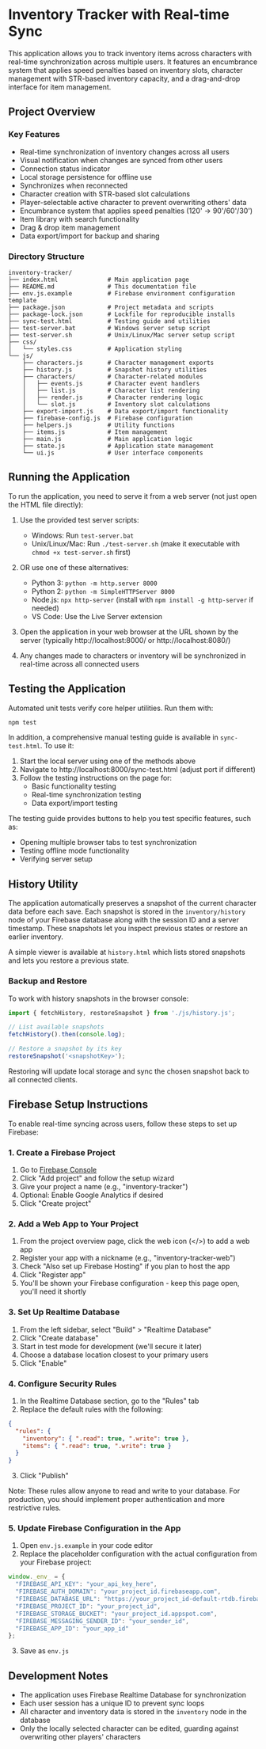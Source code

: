 # Inventory Tracker with Real-time Sync

This application allows you to track inventory items across characters with real-time synchronization across multiple users. It features an encumbrance system that applies speed penalties based on inventory slots, character management with STR-based inventory capacity, and a drag-and-drop interface for item management.

## Project Overview

### Key Features
- Real-time synchronization of inventory changes across all users
- Visual notification when changes are synced from other users
- Connection status indicator
- Local storage persistence for offline use
- Synchronizes when reconnected
- Character creation with STR-based slot calculations
- Player-selectable active character to prevent overwriting others' data
- Encumbrance system that applies speed penalties (120' → 90'/60'/30')
- Item library with search functionality
- Drag & drop item management
- Data export/import for backup and sharing

### Directory Structure
```
inventory-tracker/
├── index.html              # Main application page
├── README.md               # This documentation file
├── env.js.example          # Firebase environment configuration template
├── package.json            # Project metadata and scripts
├── package-lock.json       # Lockfile for reproducible installs
├── sync-test.html          # Testing guide and utilities
├── test-server.bat         # Windows server setup script
├── test-server.sh          # Unix/Linux/Mac server setup script
├── css/
│   └── styles.css          # Application styling
└── js/
    ├── characters.js       # Character management exports
    ├── history.js          # Snapshot history utilities
    ├── characters/         # Character-related modules
    │   ├── events.js       # Character event handlers
    │   ├── list.js         # Character list rendering
    │   ├── render.js       # Character rendering logic
    │   └── slot.js         # Inventory slot calculations
    ├── export-import.js    # Data export/import functionality
    ├── firebase-config.js  # Firebase configuration
    ├── helpers.js          # Utility functions
    ├── items.js            # Item management
    ├── main.js             # Main application logic
    ├── state.js            # Application state management
    └── ui.js               # User interface components
```

## Running the Application

To run the application, you need to serve it from a web server (not just open the HTML file directly):

1. Use the provided test server scripts:
   - Windows: Run `test-server.bat`
   - Unix/Linux/Mac: Run `./test-server.sh` (make it executable with `chmod +x test-server.sh` first)
   
2. OR use one of these alternatives:
   - Python 3: `python -m http.server 8000`
   - Python 2: `python -m SimpleHTTPServer 8000`
   - Node.js: `npx http-server` (install with `npm install -g http-server` if needed)
   - VS Code: Use the Live Server extension

3. Open the application in your web browser at the URL shown by the server (typically http://localhost:8000/ or http://localhost:8080/)

4. Any changes made to characters or inventory will be synchronized in real-time across all connected users

## Testing the Application

Automated unit tests verify core helper utilities. Run them with:

```bash
npm test
```

In addition, a comprehensive manual testing guide is available in `sync-test.html`. To use it:

1. Start the local server using one of the methods above
2. Navigate to http://localhost:8000/sync-test.html (adjust port if different)
3. Follow the testing instructions on the page for:
   - Basic functionality testing
   - Real-time synchronization testing
   - Data export/import testing

The testing guide provides buttons to help you test specific features, such as:
- Opening multiple browser tabs to test synchronization
- Testing offline mode functionality
- Verifying server setup

## History Utility

The application automatically preserves a snapshot of the current character data before each save. Each snapshot is stored in the `inventory/history` node of your Firebase database along with the session ID and a server timestamp. These snapshots let you inspect previous states or restore an earlier inventory.

A simple viewer is available at `history.html` which lists stored snapshots and lets you restore a previous state.

### Backup and Restore

To work with history snapshots in the browser console:

```javascript
import { fetchHistory, restoreSnapshot } from './js/history.js';

// List available snapshots
fetchHistory().then(console.log);

// Restore a snapshot by its key
restoreSnapshot('<snapshotKey>');
```

Restoring will update local storage and sync the chosen snapshot back to all connected clients.

## Firebase Setup Instructions

To enable real-time syncing across users, follow these steps to set up Firebase:

### 1. Create a Firebase Project

1. Go to [Firebase Console](https://console.firebase.google.com/)
2. Click "Add project" and follow the setup wizard
3. Give your project a name (e.g., "inventory-tracker")
4. Optional: Enable Google Analytics if desired
5. Click "Create project"

### 2. Add a Web App to Your Project

1. From the project overview page, click the web icon (</>) to add a web app
2. Register your app with a nickname (e.g., "inventory-tracker-web")
3. Check "Also set up Firebase Hosting" if you plan to host the app
4. Click "Register app"
5. You'll be shown your Firebase configuration - keep this page open, you'll need it shortly

### 3. Set Up Realtime Database

1. From the left sidebar, select "Build" > "Realtime Database"
2. Click "Create database"
3. Start in test mode for development (we'll secure it later)
4. Choose a database location closest to your primary users
5. Click "Enable"

### 4. Configure Security Rules

1. In the Realtime Database section, go to the "Rules" tab
2. Replace the default rules with the following:

```json
{
  "rules": {
    "inventory": { ".read": true, ".write": true },
    "items": { ".read": true, ".write": true }
  }
}
```

3. Click "Publish"

Note: These rules allow anyone to read and write to your database. For production, you should implement proper authentication and more restrictive rules.

### 5. Update Firebase Configuration in the App

1. Open `env.js.example` in your code editor
2. Replace the placeholder configuration with the actual configuration from your Firebase project:

```javascript
window._env_ = {
  "FIREBASE_API_KEY": "your_api_key_here",
  "FIREBASE_AUTH_DOMAIN": "your_project_id.firebaseapp.com",
  "FIREBASE_DATABASE_URL": "https://your_project_id-default-rtdb.firebaseio.com",
  "FIREBASE_PROJECT_ID": "your_project_id",
  "FIREBASE_STORAGE_BUCKET": "your_project_id.appspot.com",
  "FIREBASE_MESSAGING_SENDER_ID": "your_sender_id",
  "FIREBASE_APP_ID": "your_app_id"
};
```
3. Save as `env.js`

## Development Notes

- The application uses Firebase Realtime Database for synchronization
- Each user session has a unique ID to prevent sync loops
- All character and inventory data is stored in the `inventory` node in the database
- Only the locally selected character can be edited, guarding against overwriting other players' characters
